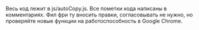 Весь код лежит в js/autoCopy.js. Все пометки кода написаны в комментариях. Фил фри ту вносить правки, согласовывать не нужно, но проверяйте новые функции на работоспособность в Google Chrome. 
